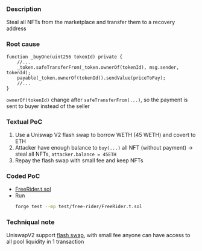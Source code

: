 ### Description

Steal all NFTs from the marketplace and transfer them to a recovery address

### Root cause

```solidity
function _buyOne(uint256 tokenId) private {
    //...
    _token.safeTransferFrom(_token.ownerOf(tokenId), msg.sender, tokenId);
    payable(_token.ownerOf(tokenId)).sendValue(priceToPay);
    //...
}
```

`ownerOf(tokenId)` change after `safeTransferFrom(...)`, so the payment is sent to buyer instead of the seller

### Textual PoC

1. Use a Uniswap V2 flash swap to borrow WETH (45 WETH) and covert to ETH
2. Attacker have enough balance to `buy(...)` all NFT (without payment) &rarr; steal all NFTs, `attacker.balance = 45ETH`
3. Repay the flash swap with small fee and keep NFTs

### Coded PoC

- [FreeRider.t.sol](../../test/free-rider/FreeRider.t.sol)
- Run
  ```bash
  forge test --mp test/free-rider/FreeRider.t.sol
  ```

### Techniqual note

UniswapV2 support [flash swap](https://docs.uniswap.org/contracts/v2/guides/smart-contract-integration/using-flash-swaps), with small fee anyone can have access to all pool liquidity in 1 transaction
